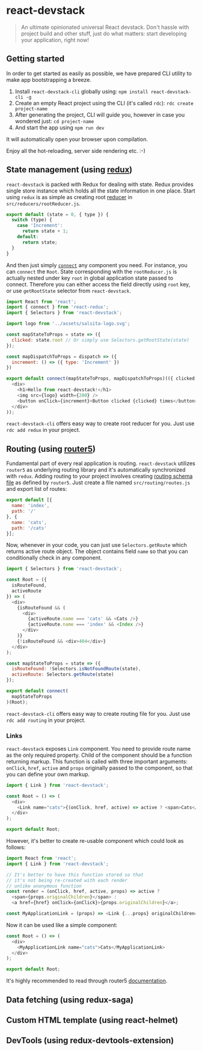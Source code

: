 # react-devstack

> An ultimate opinionated universal React devstack. Don't hassle with project build and other stuff, just do what matters: start developing your application, right now!

## Getting started

In order to get started as easily as possible, we have prepared CLI utility to make app bootstrapping a breeze.

1. Install `react-devstack-cli` globally using: `npm install react-devstack-cli -g`
2. Create an empty React project using the CLI (it's called `rdc`): `rdc create project-name`
3. After generating the project, CLI will guide you, however in case you wondered just: `cd project-name`
4. And start the app using `npm run dev`

It will automatically open your browser upon compilation.

Enjoy all the hot-reloading, server side rendering etc. :-)

## State management (using [redux](http://redux.js.org/))

`react-devstack` is packed with Redux for dealing with state. Redux provides single store instance which holds all the state information in one place. Start using `redux` is as simple as creating root [reducer](http://redux.js.org/docs/basics/Reducers.html) in `src/reducers/rootReducer.js`.

```javascript
export default (state = 0, { type }) {
  switch (type) {
    case 'Increment':
      return state + 1;
    default:
      return state;
  }
}
```

And then just simply [`connect`](https://github.com/reactjs/react-redux/blob/master/docs/api.md#connectmapstatetoprops-mapdispatchtoprops-mergeprops-options) any component you need. For instance, you can `connect` the `Root`. State corresponding with the `rootReducer.js` is actually nested under key `root` in global application state passed to connect. Therefore you can either access the field directly using `root` key, or use `getRootState` selector from `react-devstack`.

```javascript
import React from 'react';
import { connect } from 'react-redux';
import { Selectors } from 'react-devstack';

import logo from '../assets/salsita-logo.svg';

const mapStateToProps = state => ({
  clicked: state.root // Or simply use Selectors.getRootState(state)
});

const mapDispatchToProps = dispatch => ({
  increment: () => ({ type: 'Increment' })
})

export default connect(mapStateToProps, mapDispatchToProps)(({ clicked, increment }) => (
  <div>
    <h1>Hello from react-devstack!</h1>
    <img src={logo} width={200} />
    <button onClick={increment}>Button clicked {clicked} times</button>
  </div>
));
```

`react-devstack-cli` offers easy way to create root reducer for you. Just use `rdc add redux` in your project.

## Routing (using [router5](http://router5.github.io/))

Fundamental part of every real application is routing. `react-devstack` utilizes `router5` as underlying routing library and it's automatically synchronized with `redux`. Adding routing to your project involves creating [routing schema file](http://router5.github.io/docs/configuring-routes.html) as defined by `router5`. Just create a file named `src/routing/routes.js` and export list of routes:

```javascript
export default [{
  name: 'index',
  path: '/'
}, {
  name: 'cats',
  path: '/cats'
}];
```

Now, whenever in your code, you can just use `Selectors.getRoute` which returns active route object. The object contains field `name` so that you can conditionally check in any component.

```javascript
import { Selectors } from 'react-devstack';

const Root = ({
  isRouteFound,
  activeRoute
}) => (
  <div>
    {isRouteFound && (
      <div>
        {activeRoute.name === 'cats' && <Cats />}
        {activeRoute.name === 'index' && <Index />}
      </div>
    )}
    {!isRouteFound && <div>404</div>}
  </div>
);

const mapStateToProps = state => ({
  isRouteFound: !Selectors.isNotFoundRoute(state),
  activeRoute: Selectors.getRoute(state)
});

export default connect(
  mapStateToProps
)(Root);
```

`react-devstack-cli` offers easy way to create routing file for you. Just use `rdc add routing` in your project.

### Links

`react-devstack` exposes `Link` component. You need to provide route name as the only required property. Child of the component should be a function returning markup. This function is called with three important arguments: `onClick`, `href`, `active` and `props` originally passed to the component, so that you can define your own markup.

```javascript
import { Link } from 'react-devstack';

const Root = () => (
  <div>
    <Link name="cats">{(onClick, href, active) => active ? <span>Cats</span> : <a href={href} onClick={onClick}>Cats</a>}</Link>
  </div>
);

export default Root;
```

However, it's better to create re-usable component which could look as follows:

```javascript
import React from 'react';
import { Link } from 'react-devstack';

// It's better to have this function stored so that
// it's not being re-created with each render
// unlike anonymous function
const render = (onClick, href, active, props) => active ?
  <span>{props.originalChildren}</span> :
  <a href={href} onClick={onClick}>{props.originalChildren}</a>;

const MyApplicationLink = (props) => <Link {...props} originalChildren={props.children}>{render}</Link>;
```

Now it can be used like a simple component:

```javascript
const Root = () => (
  <div>
    <MyApplicationLink name="cats">Cats</MyApplicationLink>
  </div>
);

export default Root;
```

It's highly recommended to read through router5 [documentation](http://router5.github.io/docs/why-router5.html).

## Data fetching (using redux-saga)

## Custom HTML template (using react-helmet)

## DevTools (using redux-devtools-extension)
